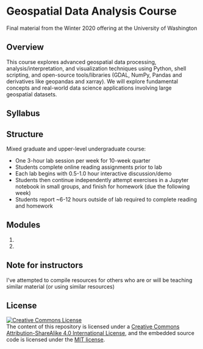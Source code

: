 # Geospatial Data Analysis Course
Final material from the Winter 2020 offering at the University of Washington

## Overview
This course explores advanced geospatial data processing, analysis/interpretation, and visualization techniques using Python, shell scripting, and open-source tools/libraries (GDAL, NumPy, Pandas and derivatives like geopandas and xarray). We will explore fundamental concepts and real-world data science applications involving large geospatial datasets.

## Syllabus

## Structure
Mixed graduate and upper-level undergraduate course:
* One 3-hour lab session per week for 10-week quarter
* Students complete online reading assignments prior to lab
* Each lab begins with 0.5-1.0 hour interactive discussion/demo
* Students then continue independently attempt exercises in a Jupyter notebook in small groups, and finish for homework (due the following week)
* Students report ~6-12 hours outside of lab required to complete reading and homework

## Modules
1.
1.

## Note for instructors
I've attempted to compile resources for others who are or will be teaching similar material (or using similar resources)

## License
<a rel="license" href="http://creativecommons.org/licenses/by-sa/4.0/"><img alt="Creative Commons License" style="border-width:0" src="https://i.creativecommons.org/l/by-sa/4.0/88x31.png" /></a><br /><span xmlns:dct="http://purl.org/dc/terms/" property="dct:title">
The content of this repository is licensed under a <a rel="license" href="http://creativecommons.org/licenses/by-sa/4.0/">Creative Commons Attribution-ShareAlike 4.0 International License</a>, and the embedded source code is licensed under the [MIT license](https://opensource.org/licenses/MIT).
